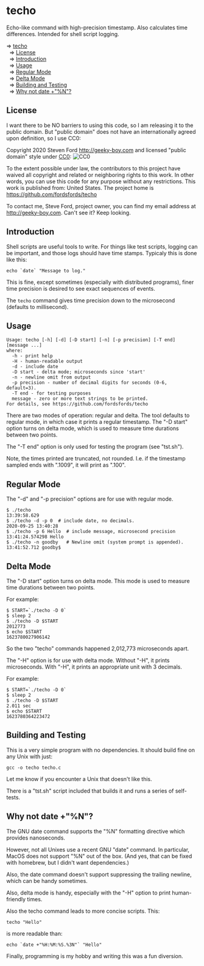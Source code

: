 # techo
Echo-like command with high-precision timestamp.
Also calculates time differences.
Intended for shell script logging.

<!-- mdtoc-start -->
&DoubleRightArrow; [techo](#techo)  
&nbsp;&nbsp;&DoubleRightArrow; [License](#license)  
&nbsp;&nbsp;&DoubleRightArrow; [Introduction](#introduction)  
&nbsp;&nbsp;&DoubleRightArrow; [Usage](#usage)  
&nbsp;&nbsp;&DoubleRightArrow; [Regular Mode](#regular-mode)  
&nbsp;&nbsp;&DoubleRightArrow; [Delta Mode](#delta-mode)  
&nbsp;&nbsp;&DoubleRightArrow; [Building and Testing](#building-and-testing)  
&nbsp;&nbsp;&DoubleRightArrow; [Why not date +"%N"?](#why-not-date-n)  
<!-- TOC created by '../mdtoc/mdtoc.pl README.md' (see https://github.com/fordsfords/mdtoc) -->
<!-- mdtoc-end -->

## License

I want there to be NO barriers to using this code, so I am releasing it to the public domain.  But "public domain" does not have an internationally agreed upon definition, so I use CC0:

Copyright 2020 Steven Ford http://geeky-boy.com and licensed
"public domain" style under
[CC0](http://creativecommons.org/publicdomain/zero/1.0/):
![CC0](https://licensebuttons.net/p/zero/1.0/88x31.png "CC0")

To the extent possible under law, the contributors to this project have
waived all copyright and related or neighboring rights to this work.
In other words, you can use this code for any purpose without any
restrictions.  This work is published from: United States.  The project home
is https://github.com/fordsfords/techo

To contact me, Steve Ford, project owner, you can find my email address
at http://geeky-boy.com.  Can't see it?  Keep looking.


## Introduction

Shell scripts are useful tools to write.
For things like test scripts, logging can be important,
and those logs should have time stamps.
Typicaly this is done like this:

````
echo `date` "Message to log."
````

This is fine, except sometimes (especially with distributed programs),
finer time precision is desired to see exact sequences of events.

The ```techo``` command gives time precision down to the microsecond
(defaults to millisecond).


## Usage

````
Usage: techo [-h] [-d] [-D start] [-n] [-p precision] [-T end] [message ...]
where:
  -h - print help
  -H - human-readable output
  -d - include date
  -D start - delta mode; microseconds since 'start'
  -n - newline omit from output
  -p precision - number of decimal digits for seconds (0-6, default=3).
  -T end - for testing purposes
  message - zero or more text strings to be printed.
For details, see https://github.com/fordsfords/techo
````

There are two modes of operation: regular and delta.
The tool defaults to regular mode, in which case it prints a
regular timestamp.
The "-D start" option turns on delta mode,
which is used to measure time durations between two points.

The "-T end" option is only used for testing the program (see "tst.sh").

Note, the times printed are truncated, not rounded.
I.e. if the timestamp sampled ends with ".1009", it will print as ".100".


## Regular Mode

The "-d" and "-p precision" options are for use with regular mode.

````
$ ./techo
13:39:58.629
$ ./techo -d -p 0  # include date, no decimals.
2020-09-25 13:40:28
$ ./techo -p 6 Hello  # include message, microsecond precision
13:41:24.574298 Hello
$ ./techo -n goodby   # Newline omit (system prompt is appended).
13:41:52.712 goodby$
````


## Delta Mode

The "-D start" option turns on delta mode.
This mode is used to measure time durations between two points.

For example:
````
$ START=`./techo -D 0`
$ sleep 2
$ ./techo -D $START
2012773
$ echo $START
1623780027906142
````
So the two "techo" commands happened 2,012,773 microseconds apart.

The "-H" option is for use with delta mode.
Without "-H", it prints microseconds.
With "-H", it prints an appropriate unit with 3 decimals.

For example:
````
$ START=`./techo -D 0`
$ sleep 2
$ ./techo -D $START
2.011 sec
$ echo $START
1623780364223472
````


## Building and Testing

This is a very simple program with no dependencies.
It should build fine on any Unix with just:

````
gcc -o techo techo.c
````

Let me know if you encounter a Unix that doesn't like this.

There is a "tst.sh" script included that builds it and runs a series of
self-tests.


## Why not date +"%N"?

The GNU date command supports the "%N" formatting directive which
provides nanoseconds.

However, not all Unixes use a recent GNU "date" command.
In particular, MacOS does not support "%N" out of the box.
(And yes, that can be fixed with homebrew, but I didn't want dependencies.)

Also, the date command doesn't support suppressing the trailing newline,
which can be handy sometimes.

Also, delta mode is handy, especially with the "-H" option to print
human-friendly times.

Also the techo command leads to more concise scripts. This:
````
techo "Hello"
````
is more readable than:
````
echo `date +"%H:%M:%S.%3N"` "Hello"
````

Finally, programming is my hobby and writing this was a fun diversion.
